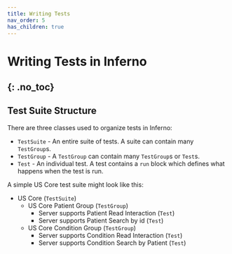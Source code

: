 ```yaml
---
title: Writing Tests
nav_order: 5
has_children: true
---
```

# Writing Tests in Inferno
{: .no_toc}
---
## Test Suite Structure
There are three classes used to organize tests in Inferno:
- `TestSuite` - An entire suite of tests. A suite can contain many `TestGroup`s.
- `TestGroup` - A `TestGroup` can contain many `TestGroup`s or `Test`s.
- `Test` - An individual test. A test contains a `run` block which defines what
  happens when the test is run.

A simple US Core test suite might look like this:
- US Core (`TestSuite`)
  - US Core Patient Group (`TestGroup`)
    - Server supports Patient Read Interaction (`Test`)
    - Server supports Patient Search by id (`Test`)
  - US Core Condition Group (`TestGroup`)
    - Server supports Condition Read Interaction (`Test`)
    - Server supports Condition Search by Patient (`Test`)
